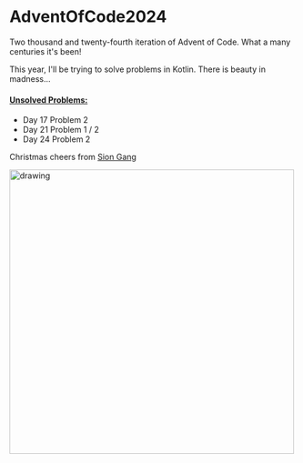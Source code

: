 # AdventOfCode2024
Two thousand and twenty-fourth iteration of Advent of Code. What a many centuries it's been!

This year, I'll be trying to solve problems in Kotlin. There is beauty in madness...

#### [Unsolved Problems:](https://github.com/1spyral/AdventOfCode2024/issues?q=is%3Aissue+is%3Aopen+label%3Aunsolved)
- Day 17 Problem 2
- Day 21 Problem 1 / 2
- Day 24 Problem 2

Christmas cheers from [Sion Gang](https://github.com/siongang)


<img src="https://github.com/user-attachments/assets/42531ffb-27d9-4d90-8bd6-b4827a6c9646" alt="drawing" width="500"/>
